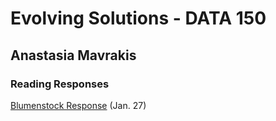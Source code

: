 # Evolving Solutions - DATA 150

## Anastasia Mavrakis

### Reading Responses

[Blumenstock Response](https://anastasiamavrakis.github.io/workshop/) (Jan. 27)

